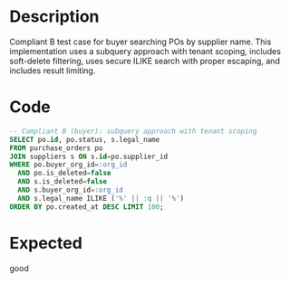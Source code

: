 # Description
Compliant B test case for buyer searching POs by supplier name. This implementation uses a subquery approach with tenant scoping, includes soft-delete filtering, uses secure ILIKE search with proper escaping, and includes result limiting.

# Code
```sql
-- Compliant B (buyer): subquery approach with tenant scoping
SELECT po.id, po.status, s.legal_name
FROM purchase_orders po
JOIN suppliers s ON s.id=po.supplier_id
WHERE po.buyer_org_id=:org_id 
  AND po.is_deleted=false
  AND s.is_deleted=false
  AND s.buyer_org_id=:org_id
  AND s.legal_name ILIKE ('%' || :q || '%')
ORDER BY po.created_at DESC LIMIT 100;
```

# Expected
good